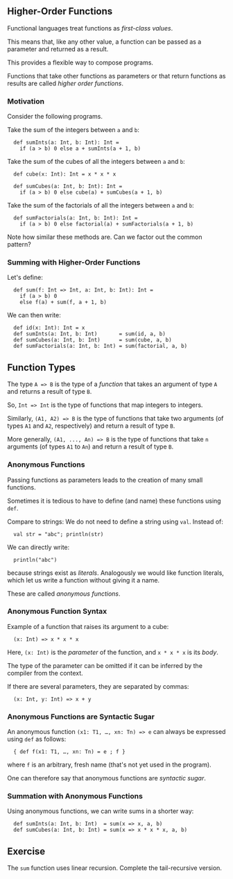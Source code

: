 
##  Higher-Order Functions 

Functional languages treat functions as *first-class values*.

This means that, like any other value, a function
can be passed as a parameter and returned as a result.

This provides a flexible way to compose programs.

Functions that take other functions as parameters or that return functions
as results are called *higher order functions*.

###  Motivation 

Consider the following programs.

Take the sum of the integers between `a` and `b`:

      def sumInts(a: Int, b: Int): Int =
        if (a > b) 0 else a + sumInts(a + 1, b)

Take the sum of the cubes of all the integers between `a`
and `b`:

      def cube(x: Int): Int = x * x * x
    
      def sumCubes(a: Int, b: Int): Int =
        if (a > b) 0 else cube(a) + sumCubes(a + 1, b)

Take the sum of the factorials of all the integers between `a`
and `b`:

      def sumFactorials(a: Int, b: Int): Int =
        if (a > b) 0 else factorial(a) + sumFactorials(a + 1, b)

Note how similar these methods are.
Can we factor out the common pattern?

###  Summing with Higher-Order Functions 

Let's define:

      def sum(f: Int => Int, a: Int, b: Int): Int =
        if (a > b) 0
        else f(a) + sum(f, a + 1, b)

We can then write:

      def id(x: Int): Int = x
      def sumInts(a: Int, b: Int)       = sum(id, a, b)
      def sumCubes(a: Int, b: Int)      = sum(cube, a, b)
      def sumFactorials(a: Int, b: Int) = sum(factorial, a, b)

##  Function Types 

The type `A => B` is the type of a *function* that
takes an argument of type `A` and returns a result of
type `B`.

So, `Int => Int` is the type of functions that map integers to integers.

Similarly, `(A1, A2) => B` is the type of functions that take two arguments
(of types `A1` and `A2`, respectively) and return a result of type `B`.

More generally, `(A1, ..., An) => B` is the type of functions that take `n`
arguments (of types `A1` to `An`) and return a result of type `B`.

###  Anonymous Functions 

Passing functions as parameters leads to the creation of many small functions.

Sometimes it is tedious to have to define (and name) these functions using `def`.

Compare to strings: We do not need to define a string using `val`. Instead of:

      val str = "abc"; println(str)

We can directly write:

      println("abc")

because strings exist as *literals*. Analogously we would like function
literals, which let us write a function without giving it a name.

These are called *anonymous functions*.

### Anonymous Function Syntax

Example of a function that raises its argument to a cube:

      (x: Int) => x * x * x

Here, `(x: Int)` is the *parameter* of the function, and
`x * x * x` is its *body*.

The type of the parameter can be omitted if it can be inferred by the
compiler from the context.

If there are several parameters, they are separated by commas:

      (x: Int, y: Int) => x + y

### Anonymous Functions are Syntactic Sugar

An anonymous function `(x1: T1, …, xn: Tn) => e`
can always be expressed using `def` as follows:

      { def f(x1: T1, …, xn: Tn) = e ; f }

where `f` is an arbitrary, fresh name (that's not yet used in the program).

One can therefore say that anonymous functions are *syntactic sugar*.

### Summation with Anonymous Functions 

Using anonymous functions, we can write sums in a shorter way:

      def sumInts(a: Int, b: Int)  = sum(x => x, a, b)
      def sumCubes(a: Int, b: Int) = sum(x => x * x * x, a, b)

##  Exercise 

The `sum` function uses linear recursion. Complete the tail-recursive
version.
